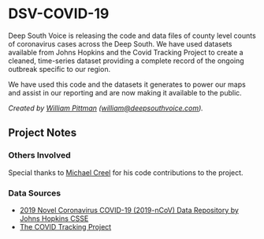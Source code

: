 # DSV-COVID-19

Deep South Voice is releasing the code and data files of county level counts of coronavirus cases across the Deep South. We have used datasets available from Johns Hopkins and the Covid Tracking Project to create a cleaned, time-series dataset providing a complete record of the ongoing outbreak specific to our region. 

We have used this code and the datasets it generates to power our maps and assist in our reporting and are now making it available to the public.

*Created by [William Pittman](https://github.com/ws-pittman) (william@deepsouthvoice.com).*

## Project Notes

### Others Involved

Special thanks to [Michael Creel](https://github.com/mrcreel) for his code contributions to the project.

### Data Sources

- [2019 Novel Coronavirus COVID-19 (2019-nCoV) Data Repository by Johns Hopkins CSSE](https://github.com/CSSEGISandData/COVID-19)
- [The COVID Tracking Project](https://covidtracking.com)
